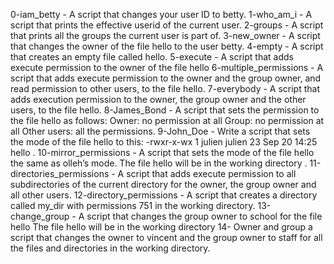 0-iam_betty - A script that changes your user ID to betty. 
1-who_am_i - A script that prints the effective userid of the current user.
2-groups - A script that prints all the groups the current user is part of.
3-new_owner - A script that changes the owner of the file hello to the user betty.
4-empty - A script that creates an empty file called hello.
5-execute - A script that adds execute permission to the owner of the file hello
6-multiple_permissions - A script that adds execute permission to the owner and the group owner, and read permission to other users, to the file hello.
7-everybody - A script that adds execution permission to the owner, the group owner and the other users, to the file hello. 
8-James_Bond - A script that sets the permission to the file hello as follows: Owner: no permission at all Group: no permission at all Other users: all the permissions.
9-John_Doe - Write a script that sets the mode of the file hello to this: -rwxr-x-wx 1 julien julien 23 Sep 20 14:25 hello .
10-mirror_permissions - A script that sets the mode of the file hello the same as olleh’s mode. The file hello will be in the working directory .
11-directories_permissions - A script that adds execute permission to all subdirectories of the current directory for the owner, the group owner and all other users. 
12-directory_permissions - A script that creates a directory called my_dir with permissions 751 in the working directory.
13-change_group - A script that changes the group owner to school for the file hello The file hello will be in the working directory
14- Owner and group a script that changes the owner to vincent and the group owner to staff for all the files and directories in the working directory.
